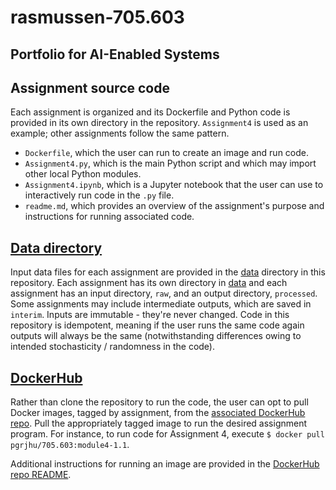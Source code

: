 # rasmussen-705.603

## Portfolio for AI-Enabled Systems

## Assignment source code

Each assignment is organized and its Dockerfile and Python code is provided in its own directory in the repository. `Assignment4` is used as an example; other assignments follow the same pattern.
* `Dockerfile`, which the user can run to create an image and run code.
* `Assignment4.py`, which is the main Python script and which may import other local Python modules.
* `Assignment4.ipynb`, which is a Jupyter notebook that the user can use to interactively run code in the `.py` file.
* `readme.md`, which provides an overview of the assignment's purpose and instructions for running associated code.

## [Data directory](data/)

Input data files for each assignment are provided in the [data](data/) directory in this repository. Each assignment has its own directory in [data](data/) and each assignment has an input directory, `raw`, and an output directory, `processed`. Some assignments may include intermediate outputs, which are saved in `interim`. Inputs are immutable - they're never changed. Code in this repository is idempotent, meaning if the user runs the same code again outputs will always be the same (notwithstanding differences owing to intended stochasticity / randomness in the code).

## [DockerHub](https://hub.docker.com/repository/docker/pgrjhu/705.603/general)

Rather than clone the repository to run the code, the user can opt to pull Docker images, tagged by assignment, from the [associated DockerHub repo](https://hub.docker.com/repository/docker/pgrjhu/705.603/general). Pull the appropriately tagged image to run the desired assignment program. For instance, to run code for Assignment 4, execute `$ docker pull pgrjhu/705.603:module4-1.1`.

Additional instructions for running an image are provided in the [DockerHub repo README](https://hub.docker.com/repository/docker/pgrjhu/705.603/general).
